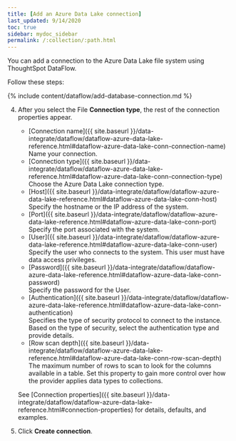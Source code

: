 ```yaml
---
title: [Add an Azure Data Lake connection]
last_updated: 9/14/2020
toc: true
sidebar: mydoc_sidebar
permalink: /:collection/:path.html
---
```

You can add a connection to the Azure Data Lake file system using ThoughtSpot DataFlow.

Follow these steps:

{% include content/dataflow/add-database-connection.md %}

4. After you select the File **Connection type**, the rest of the connection properties appear.


   * [Connection name]({{ site.baseurl }}/data-integrate/dataflow/dataflow-azure-data-lake-reference.html#dataflow-azure-data-lake-conn-connection-name)<br/>Name your connection.
   * [Connection type]({{ site.baseurl }}/data-integrate/dataflow/dataflow-azure-data-lake-reference.html#dataflow-azure-data-lake-conn-connection-type)<br/>Choose the Azure Data Lake connection type.
   * [Host]({{ site.baseurl }}/data-integrate/dataflow/dataflow-azure-data-lake-reference.html#dataflow-azure-data-lake-conn-host)<br/>Specify the hostname or the IP address of the system.
   * [Port]({{ site.baseurl }}/data-integrate/dataflow/dataflow-azure-data-lake-reference.html#dataflow-azure-data-lake-conn-port)<br/>Specify the port associated with the system.
   * [User]({{ site.baseurl }}/data-integrate/dataflow/dataflow-azure-data-lake-reference.html#dataflow-azure-data-lake-conn-user)<br/>Specify the user who connects to the system. This user must have data access privileges.
   * [Password]({{ site.baseurl }}/data-integrate/dataflow/dataflow-azure-data-lake-reference.html#dataflow-azure-data-lake-conn-password)<br/>Specify the password for the User.
   * [Authentication]({{ site.baseurl }}/data-integrate/dataflow/dataflow-azure-data-lake-reference.html#dataflow-azure-data-lake-conn-authentication)<br/>Specifies the type of security protocol to connect to the instance. Based on the type of security, select the authentication type and provide details.                   
   * [Row scan depth]({{ site.baseurl }}/data-integrate/dataflow/dataflow-azure-data-lake-reference.html#dataflow-azure-data-lake-conn-row-scan-depth)<br/>The maximum number of rows to scan to look for the columns available in a table. Set this property to gain more control over how the provider applies data types to collections.

   See [Connection properties]({{ site.baseurl }}/data-integrate/dataflow/dataflow-azure-data-lake-reference.html#connection-properties) for details, defaults, and examples.

5. Click **Create connection**.   
